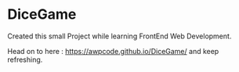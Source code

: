 # DiceGame
Created this small Project while learning FrontEnd Web Development.

Head on to here : https://awpcode.github.io/DiceGame/   and keep refreshing.
